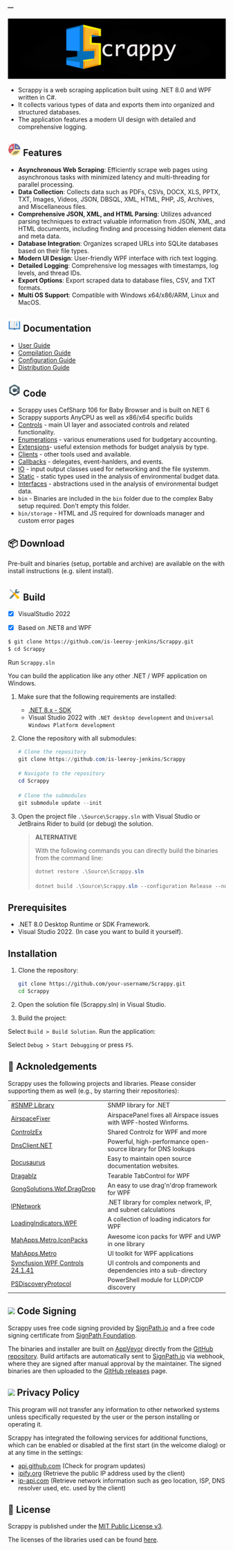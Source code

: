 ##### __
![](https://github.com/is-leeroy-jenkins/Scrappy/blob/master/Source/Resources/Assets/GitHubImages/ProjectTemplate.png)
- Scrappy is a web scraping application built using .NET 8.0 and WPF written in C#. 
- It collects various types of data and exports them into organized and structured databases. 
- The application features a modern UI design with detailed and comprehensive logging.



## ![](https://github.com/is-leeroy-jenkins/Scrappy/blob/master/Source/Resources/Assets/GitHubImages/features.png) Features

- **Asynchronous Web Scraping**: Efficiently scrape web pages using asynchronous tasks with minimized latency and multi-threading for parallel processing.
- **Data Collection**: Collects data such as PDFs, CSVs, DOCX, XLS, PPTX, TXT, Images, Videos, JSON, DBSQL, XML, HTML, PHP, JS, Archives, and Miscellaneous files.
- **Comprehensive JSON, XML, and HTML Parsing**: Utilizes advanced parsing techniques to extract valuable information from JSON, XML, and HTML documents, including finding and processing hidden element data and meta data.
- **Database Integration**: Organizes scraped URLs into SQLite databases based on their file types.
- **Modern UI Design**: User-friendly WPF interface with rich text logging.
- **Detailed Logging**: Comprehensive log messages with timestamps, log levels, and thread IDs.
- **Export Options**: Export scraped data to database files, CSV, and TXT formats.
- **Multi OS Support**: Compatible with Windows x64/x86/ARM, Linux and MacOS.




## ![](https://github.com/is-leeroy-jenkins/Scrappy/blob/master/Source/Resources/Assets/GitHubImages/documentation.png) Documentation

- [User Guide](/Source/Resources/Github/Users.md)
- [Compilation Guide](/Source/Resources/Github/Compilation.md)
- [Configuration Guide](/Source/Resources/Github/Configuration.md)
- [Distribution Guide](/Source/Resources/Github/Distribution.md)


## ![](https://github.com/is-leeroy-jenkins/Scrappy/blob/master/Source/Resources/Assets/GitHubImages/csharp.png) Code

- Scrappy uses CefSharp 106 for Baby Browser and is built on NET 6
- Scrappy supports AnyCPU as well as x86/x64 specific builds
- [Controls](https://github.com/is-leeroy-jenkins/Scrappy/tree/master/Source/UI/Controls) - main UI layer and associated controls and related functionality.
- [Enumerations](https://github.com/is-leeroy-jenkins/Scrappy/tree/master/Source/Enumerations) - various enumerations used for budgetary accounting.
- [Extensions](https://github.com/is-leeroy-jenkins/Scrappy/tree/master/Source/Extensions)- useful extension methods for budget analysis by type.
- [Clients](https://github.com/is-leeroy-jenkins/Scrappy/tree/master/Source/Data/Clients) - other tools used and available.
- [Callbacks](https://github.com/is-leeroy-jenkins/Scrappy/tree/master/Source/Callbacks) - delegates, event-hanlders, and events.
- [IO](https://github.com/is-leeroy-jenkins/Scrappy/tree/master/Source/IO) - input output classes used for networking and the file systemm.
- [Static](https://github.com/is-leeroy-jenkins/Scrappy/tree/master/Source/Static) - static types used in the analysis of environmental budget data.
- [Interfaces](https://github.com/is-leeroy-jenkins/Scrappy/tree/master/Source/UI) - abstractions used in the analysis of environmental budget data.
- `bin` - Binaries are included in the `bin` folder due to the complex Baby setup required. Don't empty this folder.
- `bin/storage` - HTML and JS required for downloads manager and custom error pages


## 📦 Download

Pre-built and binaries (setup, portable and archive) are available on the with install instructions (e.g. silent install). 




## ![](https://github.com/is-leeroy-jenkins/Scrappy/blob/master/Source/Resources/Assets/GitHubImages/tools.png) Build

- [x] VisualStudio 2022
- [x] Based on .NET8 and WPF


```bash
$ git clone https://github.com/is-leeroy-jenkins/Scrappy.git
$ cd Scrappy
```
Run `Scrappy.sln`


You can build the application like any other .NET / WPF application on Windows.

1. Make sure that the following requirements are installed:

   - [.NET 8.x - SDK](https://dotnet.microsoft.com/download/dotnet/8.0)
   - Visual Studio 2022 with `.NET desktop development` and `Universal Windows Platform development`

2. Clone the repository with all submodules:

   ```PowerShell
   # Clone the repository
   git clone https://github.com/is-leeroy-jenkins/Scrappy

   # Navigate to the repository
   cd Scrappy

   # Clone the submodules
   git submodule update --init
   ```

3. Open the project file `.\Source\Scrappy.sln` with Visual Studio or JetBrains Rider to build (or debug)
   the solution.

   > **ALTERNATIVE**
   >
   > With the following commands you can directly build the binaries from the command line:
   >
   > ```PowerShell
   > dotnet restore .\Source\Scrappy.sln
   >
   > dotnet build .\Source\Scrappy.sln --configuration Release --no-restore
   > ```


## Prerequisites

- .NET 8.0 Desktop Runtime or SDK Framework.
- Visual Studio 2022. (In case you want to build it yourself).

## Installation

1. Clone the repository:
   ```sh
   git clone https://github.com/your-username/Scrappy.git
   cd Scrappy
   ```
2. Open the solution file (Scrappy.sln) in Visual Studio.

3. Build the project:

Select `Build > Build Solution`.
Run the application:

Select `Debug > Start Debugging` or press `F5`.


## 🙏 Acknoledgements

Scrappy uses the following projects and libraries. Please consider supporting them as well (e.g., by starring their repositories):

|                                                                               |                                                                        |
| ----------------------------------------------------------------------------- | ---------------------------------------------------------------------- |
| [#SNMP Library](https://github.com/lextudio/sharpsnmplib)                     | SNMP library for .NET                                                  |
| [AirspaceFixer](https://github.com/chris84948/AirspaceFixer)                  | AirspacePanel fixes all Airspace issues with WPF-hosted Winforms.      |
| [ControlzEx](https://github.com/ControlzEx/ControlzEx)                        | Shared Controlz for WPF and more                                       |
| [DnsClient.NET](https://github.com/MichaCo/DnsClient.NET)                     | Powerful, high-performance open-source library for DNS lookups         |
| [Docusaurus](https://docusaurus.io/)                                          | Easy to maintain open source documentation websites.                   |
| [Dragablz](https://dragablz.net/)                                             | Tearable TabControl for WPF                                            |
| [GongSolutions.Wpf.DragDrop](https://github.com/punker76/gong-wpf-dragdrop)   | An easy to use drag'n'drop framework for WPF                           |
| [IPNetwork](https://github.com/lduchosal/ipnetwork)                           | .NET library for complex network, IP, and subnet calculations          |
| [LoadingIndicators.WPF](https://github.com/zeluisping/LoadingIndicators.WPF)  | A collection of loading indicators for WPF                             |
| [MahApps.Metro.IconPacks](https://github.com/MahApps/MahApps.Metro.IconPacks) | Awesome icon packs for WPF and UWP in one library                      |
| [MahApps.Metro](https://mahapps.com/)                                         | UI toolkit for WPF applications                                        |
| [Syncfusion WPF Controls 24.1.41](https://github.com/nulastudio/NetBeauty2)   | UI controls and components and dependencies into a sub-directory       |
| [PSDiscoveryProtocol](https://github.com/lahell/PSDiscoveryProtocol)          | PowerShell module for LLDP/CDP discovery                               |

## ![](https://github.com/is-leeroy-jenkins/Scrappy/blob/master/Source/Resources/GitHubImages/signature.png)  Code Signing 

Scrappy uses free code signing provided by [SignPath.io](https://signpath.io/) and a free code signing certificate
from [SignPath Foundation](https://signpath.org/).

The binaries and installer are built on [AppVeyor](https://ci.appveyor.com/project/is-leeroy-jenkins/networkmanager) directly from the [GitHub repository](https://github.com/is-leeroy-jenkins/Scrappy/blob/main/appveyor.yml).
Build artifacts are automatically sent to [SignPath.io](https://signpath.io/) via webhook, where they are signed after manual approval by the maintainer.
The signed binaries are then uploaded to the [GitHub releases](https://github.com/is-leeroy-jenkins/Scrappy/releases) page.


## ![](https://github.com/is-leeroy-jenkins/Scrappy/blob/master/Source/Resources/GitHubImages/training.png) Privacy Policy

This program will not transfer any information to other networked systems unless specifically requested by the user or the person installing or operating it.

Scrappy has integrated the following services for additional functions, which can be enabled or disabled at the first start (in the welcome dialog) or at any time in the settings:

- [api.github.com](https://docs.github.com/en/site-policy/privacy-policies/github-general-privacy-statement) (Check for program updates)
- [ipify.org](https://www.ipify.org/) (Retrieve the public IP address used by the client)
- [ip-api.com](https://ip-api.com/docs/legal) (Retrieve network information such as geo location, ISP, DNS resolver used, etc. used by the client)

## 📝 License

Scrappy is published under the [MIT Public License v3](https://github.com/is-leeroy-jenkins/Scrappy/blob/main/LICENSE).

The licenses of the libraries used can be found [here](https://github.com/is-leeroy-jenkins/Scrappy/tree/main/Source/Scrappy.Documentation/Licenses).



